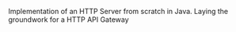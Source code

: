 Implementation of an HTTP Server from scratch in Java. Laying the groundwork for a HTTP API Gateway

